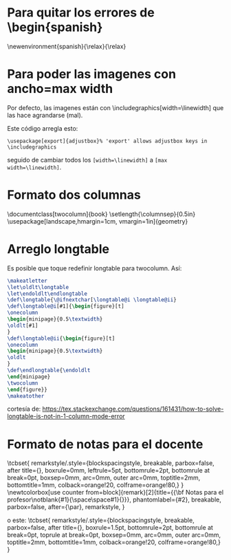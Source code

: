 Para quitar los errores de \begin{spanish}
==========================================
\newenvironment{spanish}{\relax}{\relax}

Para poder las imagenes con ancho=max width 
===========================================
Por defecto, las imagenes están con \includegraphics[width=\linewidth]
que las hace agrandarse (mal).

Este código arregla esto:
```
\usepackage[export]{adjustbox}% 'export' allows adjustbox keys in \includegraphics
```
seguido de cambiar todos los `[width=\linewidth]` a `[max width=\linewidth]`.


Formato dos columnas
====================
\documentclass[twocolumn]{book}
\setlength{\columnsep}{0.5in}
\usepackage[landscape,hmargin=1cm, vmargin=1in]{geometry}


Arreglo longtable
==================
Es posible que toque redefinir longtable para twocolumn. Así:

```tex
\makeatletter
\let\oldlt\longtable
\let\endoldlt\endlongtable
\def\longtable{\@ifnextchar[\longtable@i \longtable@ii}
\def\longtable@i[#1]{\begin{figure}[t]
\onecolumn
\begin{minipage}{0.5\textwidth}
\oldlt[#1]
}
\def\longtable@ii{\begin{figure}[t]
\onecolumn
\begin{minipage}{0.5\textwidth}
\oldlt
}
\def\endlongtable{\endoldlt
\end{minipage}
\twocolumn
\end{figure}}
\makeatother
```
cortesía de: https://tex.stackexchange.com/questions/161431/how-to-solve-longtable-is-not-in-1-column-mode-error


Formato de notas para el docente
================================
\tcbset{ remarkstyle/.style={blockspacingstyle, breakable, parbox=false, after title={}, boxrule=0mm, leftrule=5pt, bottomrule=2pt, bottomrule at break=0pt, boxsep=0mm, arc=0mm, outer arc=0mm, toptitle=2mm, bottomtitle=1mm, colback=orange!20, colframe=orange!80,} }
\newtcolorbox[use counter from=block]{remark}[2]{title={{\bf Notas para el profesor\notblank{#1}{\space\space#1}{}}}, phantomlabel={#2}, breakable, parbox=false, after={\par}, remarkstyle, }

o este:
\tcbset{ remarkstyle/.style={blockspacingstyle, breakable, parbox=false, after title={}, boxrule=1.5pt, bottomrule=2pt, bottomrule at break=0pt, toprule at break=0pt, boxsep=0mm, arc=0mm, outer arc=0mm, toptitle=2mm, bottomtitle=1mm, colback=orange!20, colframe=orange!80,} }